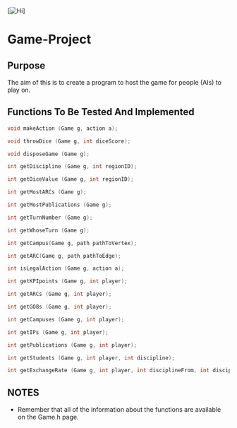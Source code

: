 [![Hi](http://circleci.com/)]


# Game-Project

## Purpose
The aim of this is to create a program to host the game for people (AIs) to play on.

## Functions To Be Tested And Implemented
```c
void makeAction (Game g, action a); 

void throwDice (Game g, int diceScore);

void disposeGame (Game g);

int getDiscipline (Game g, int regionID);

int getDiceValue (Game g, int regionID);

int getMostARCs (Game g);

int getMostPublications (Game g);

int getTurnNumber (Game g);

int getWhoseTurn (Game g);

int getCampus(Game g, path pathToVertex);

int getARC(Game g, path pathToEdge);

int isLegalAction (Game g, action a);

int getKPIpoints (Game g, int player);

int getARCs (Game g, int player);

int getGO8s (Game g, int player);

int getCampuses (Game g, int player);

int getIPs (Game g, int player);

int getPublications (Game g, int player);

int getStudents (Game g, int player, int discipline);

int getExchangeRate (Game g, int player, int disciplineFrom, int disciplineTo);
```

## NOTES
- Remember that all of the information about the functions are available on the Game.h page.
